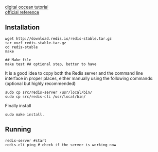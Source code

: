 [digital occean tutorial](https://www.digitalocean.com/community/tutorials/how-to-install-and-use-redis)  
[official reference](https://redis.io/topics/quickstart)

## Installation
```hash
wget http://download.redis.io/redis-stable.tar.gz
tar xvzf redis-stable.tar.gz
cd redis-stable
make

## Make file
make test ## optional step, better to have
```
It is a good idea to copy both the Redis server and the command line interface in proper places, either manually using the following commands:(optional but highly recommended)
```hash
sudo cp src/redis-server /usr/local/bin/
sudo cp src/redis-cli /usr/local/bin/
```
Finally install
```hash
sudo make install.
```
## Running
```hash
redis-server #start
redis-cli ping # check if the server is working now
```
